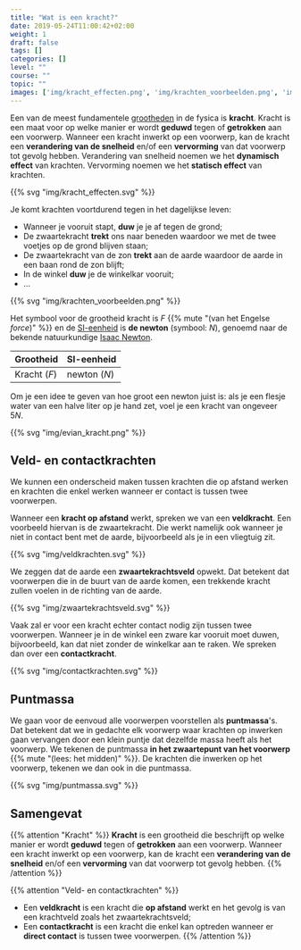 ```yaml
---
title: "Wat is een kracht?"
date: 2019-05-24T11:00:42+02:00
weight: 1
draft: false
tags: []
categories: []
level: ""
course: ""
topic: ""
images: ['img/kracht_effecten.png', 'img/krachten_voorbeelden.png', 'img/evian_kracht.png', 'img/veldkrachten.png', 'img/zwaartekrachtsveld.png', 'img/contactkrachten.png', 'img/puntmassa.png']
---
```


Een van de meest fundamentele [grootheden](../../grootheden_eenheden/intro) in de
fysica is **kracht**. Kracht is een maat voor op welke manier er wordt
**geduwd** tegen of **getrokken** aan een voorwerp. Wanneer een kracht inwerkt
op een voorwerp, kan de kracht een **verandering van de snelheid** en/of een
**vervorming** van dat voorwerp tot gevolg hebben. Verandering van snelheid noemen we het **dynamisch effect** van krachten. Vervorming noemen we het **statisch effect** van krachten.

{{% svg "img/kracht_effecten.svg" %}}

Je komt krachten voortdurend tegen in het dagelijkse leven:

* Wanneer je vooruit stapt, **duw** je je af tegen de grond;
* De zwaartekracht **trekt** ons naar beneden waardoor we met de twee voetjes op de
  grond blijven staan;
* De zwaartekracht van de zon **trekt** aan de aarde waardoor de aarde in een baan
  rond de zon blijft;
* In de winkel **duw** je de winkelkar vooruit;
* ...

{{% svg "img/krachten_voorbeelden.png" %}}

Het symbool voor de grootheid kracht is $F$ {{% mute "(van het Engelse <em>force</em>)" %}} en de
[SI-eenheid](../../grootheden_eenheden/intro##si-eenheden-maken-duidelijke-afspraken)
is **de newton** (symbool: $\si{N}$), genoemd naar de bekende natuurkundige
[Isaac Newton](https://nl.m.wikipedia.org/wiki/Isaac_Newton).

| Grootheid          | SI-eenheid         |
| ------------------ | ------------------ |
| Kracht ($F$)       | newton ($\si{N}$)  |

Om je een idee te geven van hoe groot een newton juist is: als je een flesje
water van een halve liter op je hand zet, voel je een kracht van ongeveer
$5\si{ N}$.

{{% svg "img/evian_kracht.png" %}}

## Veld- en contactkrachten
We kunnen een onderscheid maken tussen krachten die op afstand werken en
krachten die enkel werken wanneer er contact is tussen twee voorwerpen.

Wanneer een **kracht op afstand** werkt, spreken we van een **veldkracht**. Een
voorbeeld hiervan is de zwaartekracht. Die werkt namelijk ook wanneer je niet
in contact bent met de aarde, bijvoorbeeld als je in een vliegtuig zit.

{{% svg "img/veldkrachten.svg" %}}

We zeggen dat de aarde een **zwaartekrachtsveld** opwekt. Dat betekent dat
voorwerpen die in de buurt van de aarde komen, een trekkende kracht zullen voelen
in de richting van de aarde.

{{% svg "img/zwaartekrachtsveld.svg" %}}

Vaak zal er voor een kracht echter contact nodig zijn tussen twee voorwerpen.
Wanneer je in de winkel een zware kar vooruit moet duwen, bijvoorbeeld, kan
dat niet zonder de winkelkar aan te raken. We spreken dan over een
**contactkracht**.

{{% svg "img/contactkrachten.svg" %}}

## Puntmassa
We gaan voor de eenvoud alle voorwerpen voorstellen als **puntmassa**'s. Dat
betekent dat we in gedachte elk voorwerp waar krachten op inwerken gaan
vervangen door een klein puntje dat dezelfde massa heeft als het voorwerp. We
tekenen de puntmassa **in het zwaartepunt van het voorwerp**
{{% mute "(lees: het midden)" %}}.
De krachten die inwerken op het voorwerp, tekenen we dan ook in die
puntmassa.

{{% svg "img/puntmassa.svg" %}}

## Samengevat
{{% attention "Kracht" %}}
**Kracht** is een grootheid die beschrijft op welke manier er wordt **geduwd**
tegen of **getrokken** aan een voorwerp. Wanneer een kracht inwerkt
op een voorwerp, kan de kracht een **verandering van de snelheid** en/of een
**vervorming** van dat voorwerp tot gevolg hebben.
{{% /attention %}}

{{% attention "Veld- en contactkrachten" %}}
* Een **veldkracht** is een kracht die **op afstand** werkt en het gevolg is
  van een krachtveld zoals het zwaartekrachtsveld;
* Een **contactkracht** is een kracht die enkel kan optreden wanneer er **direct
  contact** is tussen twee voorwerpen.
{{% /attention %}}
